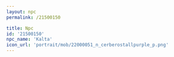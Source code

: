 ```yaml
---
layout: npc
permalink: /21500150

title: Npc
id: '21500150'
npc_name: 'Kalta'
icon_url: 'portrait/mob/22000051_n_cerberostallpurple_p.png'
---
```

